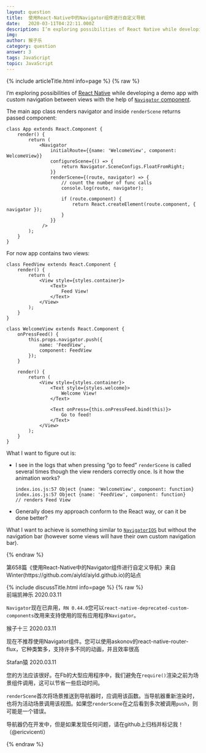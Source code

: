 ```yaml
---
layout: question
title:  使用React-Native中的Navigator组件进行自定义导航
date:   2020-03-11T04:22:11.000Z
description: I’m exploring possibilities of React Native while developing a demo app with ...
img: 
author: 猴子乐
category: question
answer: 3
tags: JavaScript
topic: JavaScript
---
```

<div class="article-root">
  <div class="article">
    {% include articleTitle.html info=page %}
    {% raw %}
    <div class="article-content"><p>I’m exploring possibilities of <a href="http://facebook.github.io/react-native" rel="noreferrer">React Native</a> while developing a demo app with custom navigation between views with the help of <a href="http://facebook.github.io/react-native/docs/navigator.html#content" rel="noreferrer"><code>Navigator</code> component</a>.</p>

<p>The main app class renders navigator and inside <code>renderScene</code> returns passed component:</p>

<pre><code>class App extends React.Component {<font></font>
    render() {<font></font>
        return (<font></font>
            &lt;Navigator<font></font>
                initialRoute={{name: 'WelcomeView', component: WelcomeView}}<font></font>
                configureScene={() =&gt; {<font></font>
                    return Navigator.SceneConfigs.FloatFromRight;<font></font>
                }}<font></font>
                renderScene={(route, navigator) =&gt; {<font></font>
                    // count the number of func calls<font></font>
                    console.log(route, navigator); <font></font>
<font></font>
                    if (route.component) {<font></font>
                        return React.createElement(route.component, { navigator });<font></font>
                    }<font></font>
                }}<font></font>
             /&gt;<font></font>
        );<font></font>
    }<font></font>
}<font></font>
</code></pre>

<p>For now app contains two views:</p>

<pre><code>class FeedView extends React.Component {<font></font>
    render() {<font></font>
        return (<font></font>
            &lt;View style={styles.container}&gt;<font></font>
                &lt;Text&gt;<font></font>
                    Feed View!<font></font>
                &lt;/Text&gt;<font></font>
            &lt;/View&gt;<font></font>
        );<font></font>
    }<font></font>
}<font></font>
<font></font>
class WelcomeView extends React.Component {<font></font>
    onPressFeed() {<font></font>
        this.props.navigator.push({<font></font>
            name: 'FeedView',<font></font>
            component: FeedView<font></font>
        });<font></font>
    }<font></font>
<font></font>
    render() {<font></font>
        return (<font></font>
            &lt;View style={styles.container}&gt;<font></font>
                &lt;Text style={styles.welcome}&gt;<font></font>
                    Welcome View!<font></font>
                &lt;/Text&gt;<font></font>
<font></font>
                &lt;Text onPress={this.onPressFeed.bind(this)}&gt;<font></font>
                    Go to feed!<font></font>
                &lt;/Text&gt;<font></font>
            &lt;/View&gt;<font></font>
        );<font></font>
    }<font></font>
}<font></font>
</code></pre>

<p>What I want to figure out is:</p>

<ul>
<li><p>I see in the logs that when pressing “go to feed” <code>renderScene</code> is called several times though the view renders correctly once. Is it how the animation works?</p>

<pre><code>index.ios.js:57 Object {name: 'WelcomeView', component: function}<font></font>
index.ios.js:57 Object {name: 'FeedView', component: function}<font></font>
// renders Feed View<font></font>
</code></pre></li>
<li><p>Generally does my approach conform to the React way, or can it be done better?</p></li>
</ul>

<p>What I want to achieve is something similar to <a href="http://facebook.github.io/react-native/docs/navigatorios.html#content" rel="noreferrer"><code>NavigatorIOS</code></a> but without the navigation bar (however some views will have their own custom navigation bar).</p></div>
    {% endraw %}
  </div>
  <p class="winter_mark">第658篇《使用React-Native中的Navigator组件进行自定义导航》来自Winter(https://github.com/aiyld/aiyld.github.io)的站点</p>
  <div class="discuss-wrapper">
    {% include discussTitle.html info=page %}
    {% raw %}
    <div class="discuss-item">
        <div class="discuss-parent">
          <div class="discuss-meta">
            <span class="discuss-user">前端凯神乐</span>
            <span class="discuss-time">2020.03.11</span>
          </div>
          <div class="discuss-comment"><p><code>Navigator</code><font style="vertical-align: inherit;"><font style="vertical-align: inherit;">现在已弃用，</font></font><code>RN 0.44.0</code><font style="vertical-align: inherit;"><font style="vertical-align: inherit;">您可以</font></font><code>react-native-deprecated-custom-components</code><font style="vertical-align: inherit;"><font style="vertical-align: inherit;">改用来支持</font><font style="vertical-align: inherit;">使用</font><font style="vertical-align: inherit;">的现有应用程序</font></font><code>Navigator</code><font style="vertical-align: inherit;"><font style="vertical-align: inherit;">。</font></font></p></div>
        </div></div><div class="discuss-item">
        <div class="discuss-parent">
          <div class="discuss-meta">
            <span class="discuss-user">猴子十三</span>
            <span class="discuss-time">2020.03.11</span>
          </div>
          <div class="discuss-comment"><p><font style="vertical-align: inherit;"><font style="vertical-align: inherit;">现在不推荐使用Navigator组件。</font><font style="vertical-align: inherit;">您可以使用askonov的react-native-router-flux，它种类繁多，支持许多不同的动画，并且效率很高</font></font></p></div>
        </div></div><div class="discuss-item">
        <div class="discuss-parent">
          <div class="discuss-meta">
            <span class="discuss-user">Stafan猿</span>
            <span class="discuss-time">2020.03.11</span>
          </div>
          <div class="discuss-comment"><p><font style="vertical-align: inherit;"><font style="vertical-align: inherit;">您的方法应该很好。</font><font style="vertical-align: inherit;">在Fb的大型应用程序中，我们避免在</font></font><code>require()</code><font style="vertical-align: inherit;"><font style="vertical-align: inherit;">渲染之前为场景组件</font><font style="vertical-align: inherit;">调用</font><font style="vertical-align: inherit;">，这可以节省一些启动时间。</font></font></p>

<p><font style="vertical-align: inherit;"></font><code>renderScene</code><font style="vertical-align: inherit;"><font style="vertical-align: inherit;">首次将场景推送到导航器时，应调用</font><font style="vertical-align: inherit;">该</font><font style="vertical-align: inherit;">函数。</font><font style="vertical-align: inherit;">当导航器重新渲染时，也将为活动场景调用该视图。</font><font style="vertical-align: inherit;">如果您</font></font><code>renderScene</code><font style="vertical-align: inherit;"><font style="vertical-align: inherit;">在之后</font><font style="vertical-align: inherit;">看到</font><font style="vertical-align: inherit;">多次被调用</font></font><code>push</code><font style="vertical-align: inherit;"><font style="vertical-align: inherit;">，则可能是一个错误。</font></font></p>

<p><font style="vertical-align: inherit;"><font style="vertical-align: inherit;">导航器仍在开发中，但是如果发现任何问题，请在github上归档并标记我！</font><font style="vertical-align: inherit;">（@ericvicenti）</font></font></p></div>
        </div></div>
    {% endraw %}
  </div>
<div>
